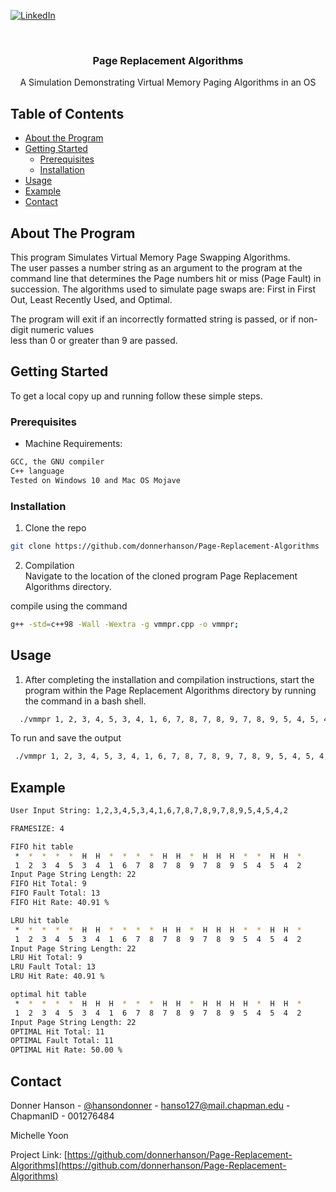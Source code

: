 
 <!--
 *** To avoid retyping too much info. Do a search and replace for the following:
 *** donnerhanson, Page Replacement Algorithms
, donnerhanson, hanso127@mail.chapman.edu
 -->





 <!-- PROJECT SHIELDS -->
 <!--
 *** I'm using markdown "reference style" links for readability.
 *** Reference links are enclosed in brackets [ ] instead of parentheses ( ).
 *** See the bottom of this document for the declaration of the reference variables
 *** for contributors-url, forks-url, etc. This is an optional, concise syntax you may use.
 *** https://www.markdownguide.org/basic-syntax/#reference-style-links
 -->

 [![LinkedIn][linkedin-shield]][linkedin-url]



 <!-- PROJECT LOGO -->
 <br />

   <h3 align="center">Page Replacement Algorithms</h3>

   <p align="center">
    A Simulation Demonstrating Virtual Memory Paging Algorithms in an OS
     <br />
   </p>
 </p>



 <!-- TABLE OF CONTENTS -->
 ## Table of Contents

 * [About the Program](#about-the-program)
 * [Getting Started](#getting-started)
   * [Prerequisites](#prerequisites)
   * [Installation](#installation)
 * [Usage](#usage)
 * [Example](#example)
 * [Contact](#contact)



 <!-- ABOUT THE PROGRAM -->
 ## About The Program

 This program Simulates Virtual Memory Page Swapping Algorithms.  
 The user passes a number string as an argument to the program at the command line that determines the Page numbers hit or miss (Page Fault) in succession.
 The algorithms used to simulate page swaps are: First in First Out, Least Recently Used, and Optimal.  

The program will exit if an incorrectly formatted string is passed, or if non-digit numeric values  
less than 0 or greater than 9 are passed.

 <!-- GETTING STARTED -->
 ## Getting Started

 To get a local copy up and running follow these simple steps.  

 ### Prerequisites  
 * Machine Requirements:   
 ```sh  
 GCC, the GNU compiler  
 C++ language  
 Tested on Windows 10 and Mac OS Mojave  
 ```  

 ### Installation  

 1. Clone the repo  
 ```sh  
 git clone https://github.com/donnerhanson/Page-Replacement-Algorithms  
 ```  
 2. Compilation  
 Navigate to the location of the cloned program Page Replacement Algorithms
 directory.  

compile using the command  

 ```sh   
 g++ -std=c++98 -Wall -Wextra -g vmmpr.cpp -o vmmpr;  
 ```

 <!-- USAGE EXAMPLES -->
 ## Usage

 1. After completing the installation and compilation instructions, start the program within the Page Replacement Algorithms directory by running the command in a bash shell.   

 ```sh  
   ./vmmpr 1, 2, 3, 4, 5, 3, 4, 1, 6, 7, 8, 7, 8, 9, 7, 8, 9, 5, 4, 5, 4, 2  
 ```  

To run and save the output  

 ```sh  
  ./vmmpr 1, 2, 3, 4, 5, 3, 4, 1, 6, 7, 8, 7, 8, 9, 7, 8, 9, 5, 4, 5, 4, 2 > output.txt  
 ```  

 ## Example  

 <!--1. Example: [text to display](pdf or filename here)  -->

```sh  
User Input String: 1,2,3,4,5,3,4,1,6,7,8,7,8,9,7,8,9,5,4,5,4,2  

FRAMESIZE: 4  

FIFO hit table  
 *  *  *  *  *  H  H  *  *  *  *  H  H  *  H  H  H  *  *  H  H  *  
 1  2  3  4  5  3  4  1  6  7  8  7  8  9  7  8  9  5  4  5  4  2  
Input Page String Length: 22  
FIFO Hit Total: 9  
FIFO Fault Total: 13  
FIFO Hit Rate: 40.91 %  

LRU hit table  
 *  *  *  *  *  H  H  *  *  *  *  H  H  *  H  H  H  *  *  H  H  *  
 1  2  3  4  5  3  4  1  6  7  8  7  8  9  7  8  9  5  4  5  4  2  
Input Page String Length: 22  
LRU Hit Total: 9  
LRU Fault Total: 13  
LRU Hit Rate: 40.91 %  

optimal hit table
 *  *  *  *  *  H  H  H  *  *  *  H  H  *  H  H  H  H  *  H  H  *  
 1  2  3  4  5  3  4  1  6  7  8  7  8  9  7  8  9  5  4  5  4  2  
Input Page String Length: 22  
OPTIMAL Hit Total: 11  
OPTIMAL Fault Total: 11  
OPTIMAL Hit Rate: 50.00 %  

```



 <!-- CONTACT -->
 ## Contact

 Donner Hanson - [@hansondonner](https://twitter.com/hansondonner) - hanso127@mail.chapman.edu - ChapmanID - 001276484  

Michelle Yoon  

 Project Link: [https://github.com/donnerhanson/Page-Replacement-Algorithms](https://github.com/donnerhanson/Page-Replacement-Algorithms)  

 <!-- MARKDOWN LINKS & IMAGES -->
 <!-- https://www.markdownguide.org/basic-syntax/#reference-style-links -->

 [linkedin-shield]: https://img.shields.io/badge/-LinkedIn-black.svg?style=flat-square&logo=linkedin&colorB=555  
 [linkedin-url]: https://linkedin.com/in/donner-hanson  
